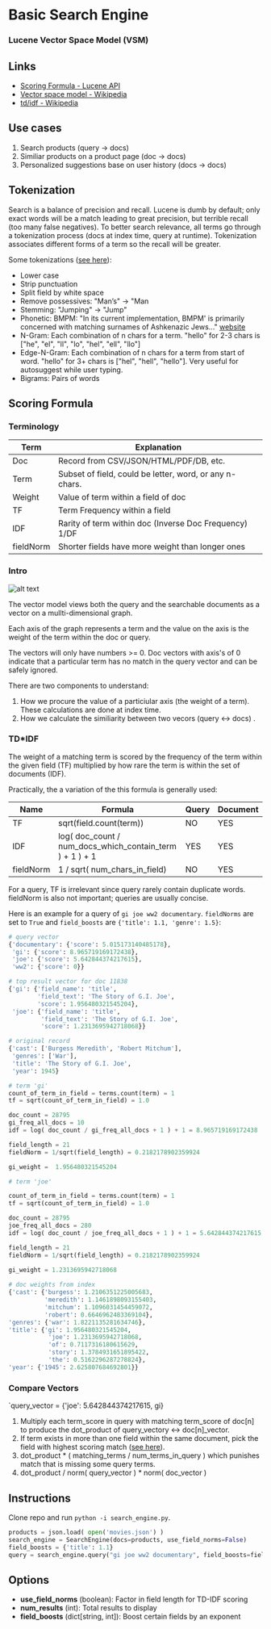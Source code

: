 # Basic Search Engine
### Lucene Vector Space Model (VSM)
## Links

- [Scoring Formula - Lucene API](https://lucene.apache.org/core/8_0_0/core/org/apache/lucene/search/similarities/TFIDFSimilarity.html)
- [Vector space model - Wikipedia](https://en.wikipedia.org/wiki/Vector_space_model)
- [td/idf - Wikipedia](https://en.wikipedia.org/wiki/Tf%E2%80%93idf)

## Use cases
1. Search products (query -> docs)
2. Similiar products  on a product page (doc -> docs)
3. Personalized suggestions base on user history (docs -> docs)

## Tokenization
Search is a balance of precision and recall. Lucene is dumb by default; only exact words will be a match leading to great precision, but terrible recall (too many false negatives). To better search relevance, all terms go through a tokenization process (docs at index time, query at runtime). Tokenization associates different forms of a term so the recall will be greater.

Some tokenizations ([see here](https://lucene.apache.org/solr/guide/7_6/filter-descriptions.html)):
- Lower case
- Strip punctuation
- Split field by white space
- Remove possessives: "Man’s" -> "Man
- Stemming: "Jumping" -> "Jump"
- Phonetic: BMPM: "In its current implementation, BMPM' is primarily concerned with matching surnames of Ashkenazic Jews..." [website](https://stevemorse.org/phonetics/bmpm.htm)
- N-Gram: Each combination of n chars for a term. "hello" for 2-3 chars is ["he", "el", "ll", "lo", "hel", "ell", "llo"]
- Edge-N-Gram: Each combination of n chars for a term from start of word. "hello" for 3+ chars is ["hel", "hell", "hello"]. Very useful for autosuggest while user typing.
- Bigrams: Pairs of words

## Scoring Formula

### Terminology
| Term | Explanation  |
|---|---|
| Doc  | Record from CSV/JSON/HTML/PDF/DB, etc. |
| Term | Subset of field, could be letter, word, or any n-chars. |
| Weight | Value of term within a field of doc |
| TF | Term Frequency within a field |
| IDF  | Rarity of term within doc (Inverse Doc Frequency) 1/DF |
| fieldNorm | Shorter fields have more weight than longer ones |

### Intro
![alt text](https://www.intmath.com/vectors/img/235-3D-vector.png)

The vector model views both the query and the searchable documents as a vector on a mullti-dimensional graph.

Each axis of the graph represents a term and the value on the axis is the weight of the term within the doc or query.

The vectors will only have numbers >= 0. Doc vectors with axis's of 0 indicate that a particular term has no match in the query vector and can be safely ignored.

There are two components to understand:
1. How we procure the value of a particiular axis (the weight of a term). These calculations are done at index time.
2. How we calculate the similiarity between two vecors (query <-> docs) .

### TD*IDF

The weight of a matching term is scored by the frequency of the term within the given field (TF) multiplied by how rare the term is within the set of documents (IDF).

Practically, the a variation of the this formula is generally used:

| Name | Formula | Query | Document |
|---|---|---|---|
| TF  | sqrt(field.count(term)) | NO |YES|
| IDF | log( doc_count / num_docs_which_contain_term ) + 1 ) + 1 |YES|YES|
| fieldNorm | 1 / sqrt( num_chars_in_field) |NO|YES|

For a query, TF is irrelevant since query rarely contain duplicate words. fieldNorm is also not important; queries are usually concise.

Here is an example for a query of `gi joe ww2 documentary`. `fieldNorms` are set to `True` and `field_boosts` are `{'title': 1.1, 'genre': 1.5}`:

```python
# query vector
{'documentary': {'score': 5.015173140485178},
 'gi': {'score': 8.965719169172438},
 'joe': {'score': 5.642844374217615},
 'ww2': {'score': 0}}

# top result vector for doc 11838
{'gi': {'field_name': 'title',
        'field_text': 'The Story of G.I. Joe',
        'score': 1.956480321545204},
 'joe': {'field_name': 'title',
         'field_text': 'The Story of G.I. Joe',
         'score': 1.2313695942718068}}

# original record
{'cast': ['Burgess Meredith', 'Robert Mitchum'],
 'genres': ['War'],
 'title': 'The Story of G.I. Joe',
 'year': 1945}

# term 'gi'
count_of_term_in_field = terms.count(term) = 1
tf = sqrt(count_of_term_in_field) = 1.0

doc_count = 28795
gi_freq_all_docs = 10
idf = log( doc_count / gi_freq_all_docs + 1 ) + 1 = 8.965719169172438

field_length = 21
fieldNorm = 1/sqrt(field_length) = 0.2182178902359924

gi_weight =  1.956480321545204

# term 'joe'

count_of_term_in_field = terms.count(term) = 1
tf = sqrt(count_of_term_in_field) = 1.0

doc_count = 28795
joe_freq_all_docs = 280
idf = log( doc_count / joe_freq_all_docs + 1 ) + 1 = 5.642844374217615

field_length = 21
fieldNorm = 1/sqrt(field_length) = 0.2182178902359924

gi_weight = 1.2313695942718068
 
# doc weights from index
{'cast': {'burgess': 1.2106351225005683,
          'meredith': 1.1461898093155403,
          'mitchum': 1.1096031454459072,
          'robert': 0.6646962483369104},
'genres': {'war': 1.8221135281634746},
'title': {'gi': 1.956480321545204,
           'joe': 1.2313695942718068,
           'of': 0.7117316180615629,
           'story': 1.3784931651895422,
           'the': 0.5162296287278824},
'year': {'1945': 2.625807684692801}}
```

### Compare Vectors

`query_vector = {'joe': 5.642844374217615, gi}

1. Multiply each term_score in query with matching term_score of doc[n] to produce the dot_product of query_vectory <-> doc[n]_vector.
2. If term exists in more than one field within the same document, pick the field with highest scoring match ([see here](https://lucene.apache.org/solr/guide/7_0/the-dismax-query-parser.html#the-tie-tie-breaker-parameter)).
3. dot_product * ( matching_terms / num_terms_in_query ) which punishes match that is missing some query terms.
4. dot_product / norm( query_vector ) * norm( doc_vector )
## Instructions

Clone repo and run `python -i search_engine.py`.

```python
products = json.load( open('movies.json') )
search_engine = SearchEngine(docs=products, use_field_norms=False)
field_boosts = {'title': 1.1}
query = search_engine.query("gi joe ww2 documentary", field_boosts=field_boosts, num_results=10)
```

## Options

- **use_field_norms** (boolean): Factor in field length for TD-IDF scoring
- **num_results** (int): Total results to display
- **field_boosts** (dict[string, int]): Boost certain fields by an exponent
